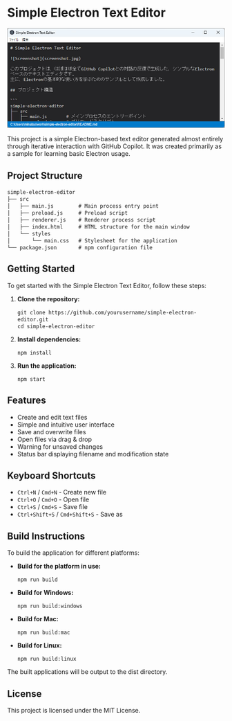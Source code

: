# Simple Electron Text Editor

![Screenshot](screenshot.jpg)

This project is a simple Electron-based text editor generated almost entirely through iterative interaction with GitHub Copilot.
It was created primarily as a sample for learning basic Electron usage.

## Project Structure

```
simple-electron-editor
├── src
│   ├── main.js        # Main process entry point
│   ├── preload.js     # Preload script
│   ├── renderer.js    # Renderer process script
│   ├── index.html     # HTML structure for the main window
│   └── styles
│       └── main.css   # Stylesheet for the application
└── package.json       # npm configuration file
```

## Getting Started

To get started with the Simple Electron Text Editor, follow these steps:

1. **Clone the repository:**
   ```
   git clone https://github.com/yourusername/simple-electron-editor.git
   cd simple-electron-editor
   ```

2. **Install dependencies:**
   ```
   npm install
   ```

3. **Run the application:**
   ```
   npm start
   ```

## Features

- Create and edit text files
- Simple and intuitive user interface
- Save and overwrite files
- Open files via drag & drop
- Warning for unsaved changes
- Status bar displaying filename and modification state

## Keyboard Shortcuts

- `Ctrl+N` / `Cmd+N` - Create new file
- `Ctrl+O` / `Cmd+O` - Open file
- `Ctrl+S` / `Cmd+S` - Save file
- `Ctrl+Shift+S` / `Cmd+Shift+S` - Save as

## Build Instructions

To build the application for different platforms:

- **Build for the platform in use:**
  ```
  npm run build
  ```

- **Build for Windows:**
  ```
  npm run build:windows
  ```

- **Build for Mac:**
  ```
  npm run build:mac
  ```

- **Build for Linux:**
  ```
  npm run build:linux
  ```

The built applications will be output to the dist directory.

## License

This project is licensed under the MIT License.